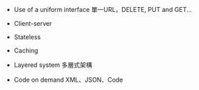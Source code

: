 * Use of a uniform interface
單一URL，DELETE, PUT and GET...

* Client-server

* Stateless

* Caching 

* Layered system 多層式架構

* Code on demand XML、JSON、Code